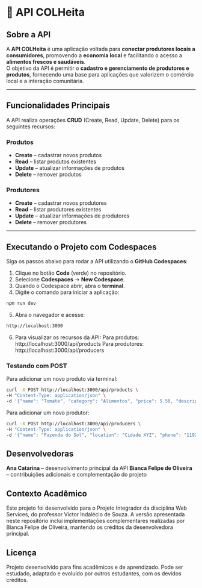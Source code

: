# 🌱 API COLHeita

## Sobre a API

A **API COLHeita** é uma aplicação voltada para **conectar produtores locais a consumidores**, promovendo a **economia local** e facilitando o acesso a **alimentos frescos e saudáveis**.  
O objetivo da API é permitir o **cadastro e gerenciamento de produtores e produtos**, fornecendo uma base para aplicações que valorizem o comércio local e a interação comunitária.

---

## Funcionalidades Principais

A API realiza operações **CRUD** (Create, Read, Update, Delete) para os seguintes recursos:

### Produtos
- **Create** – cadastrar novos produtos
- **Read** – listar produtos existentes
- **Update** – atualizar informações de produtos
- **Delete** – remover produtos

### Produtores
- **Create** – cadastrar novos produtores
- **Read** – listar produtores existentes
- **Update** – atualizar informações de produtores
- **Delete** – remover produtores

---

## Executando o Projeto com Codespaces

Siga os passos abaixo para rodar a API utilizando o **GitHub Codespaces**:

1. Clique no botão **Code** (verde) no repositório.  
2. Selecione **Codespaces** → **New Codespace**.  
3. Quando o Codespace abrir, abra o **terminal**.  
4. Digite o comando para iniciar a aplicação:
```bash
npm run dev
```
5. Abra o navegador e acesse:
```bash
http://localhost:3000
```
6. Para visualizar os recursos da API:
Para produtos: http://localhost:3000/api/products
Para produtores: http://localhost:3000/api/producers

### Testando com POST
Para adicionar um novo produto via terminal:
```bash
curl -X POST http://localhost:3000/api/products \
-H "Content-Type: application/json" \
-d '{"name": "Tomate", "category": "Alimentos", "price": 5.50, "description":"Tomates Orgânicos da Fazenda do Sol", "quantity": 3, "producerId": 1}'
```

Para adicionar um novo produtor:
```bash
curl -X POST http://localhost:3000/api/producers \
-H "Content-Type: application/json" \
-d '{"name": "Fazenda do Sol", "location": "Cidade XYZ", "phone": "11923321909"}'
```

## Desenvolvedoras
**Ana Catarina** – desenvolvimento principal da API
**Bianca Felipe de Oliveira** – contribuições adicionais e complementação do projeto

## Contexto Acadêmico
Este projeto foi desenvolvido para o Projeto Integrador da disciplina Web Services, do professor Victor Indalécio de Souza.
A versão apresentada neste repositório inclui implementações complementares realizadas por Bianca Felipe de Oliveira, mantendo os créditos da desenvolvedora principal.

## Licença
Projeto desenvolvido para fins acadêmicos e de aprendizado.
Pode ser estudado, adaptado e evoluído por outros estudantes, com os devidos créditos.
